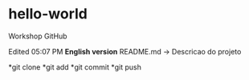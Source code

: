 # hello-world
Workshop GitHub

Edited 05:07 PM
**English version**
README.md -> <markdown> Descricao do projeto


*git clone
*git add
*git commit
*git push
